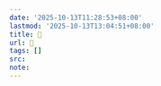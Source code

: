 ```yaml
---
date: '2025-10-13T11:28:53+08:00'
lastmod: '2025-10-13T13:04:51+08:00'
title: 󰟍
url: 󰟍
tags: []
src:
note:
---
```

